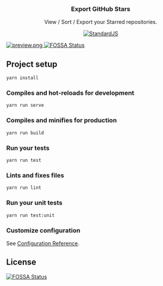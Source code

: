 <h3 align="center">Export GitHub Stars</h3>
 <p align="center">
   View / Sort / Export your Starred repositories.
   <br>
<p align="center">
<a href='https://github.com/standard/standard'> <img src='https://cdn.rawgit.com/standard/standard/master/badge.svg' alt='StandardJS'</a>
</p>

![preview.png](https://puu.sh/CeQMB/e26c3560c2.png)
[![FOSSA Status](https://app.fossa.io/api/projects/git%2Bgithub.com%2FKeziahMoselle%2Fexport-github-stars.svg?type=shield)](https://app.fossa.io/projects/git%2Bgithub.com%2FKeziahMoselle%2Fexport-github-stars?ref=badge_shield)

## Project setup
```
yarn install
```

### Compiles and hot-reloads for development
```
yarn run serve
```

### Compiles and minifies for production
```
yarn run build
```

### Run your tests
```
yarn run test
```

### Lints and fixes files
```
yarn run lint
```

### Run your unit tests
```
yarn run test:unit
```

### Customize configuration
See [Configuration Reference](https://cli.vuejs.org/config/).


## License
[![FOSSA Status](https://app.fossa.io/api/projects/git%2Bgithub.com%2FKeziahMoselle%2Fexport-github-stars.svg?type=large)](https://app.fossa.io/projects/git%2Bgithub.com%2FKeziahMoselle%2Fexport-github-stars?ref=badge_large)